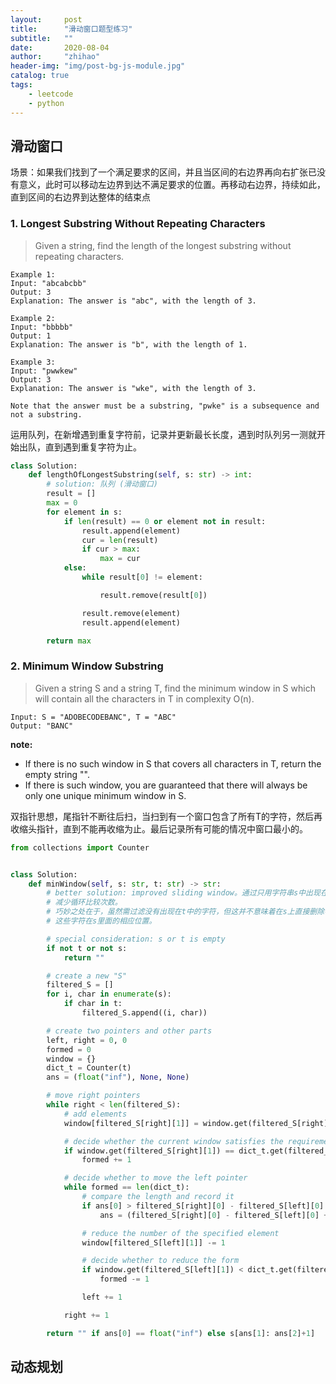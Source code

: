 ```yaml
---
layout:     post
title:      "滑动窗口题型练习"
subtitle:   ""
date:       2020-08-04
author:     "zhihao"
header-img: "img/post-bg-js-module.jpg"
catalog: true
tags:
    - leetcode
    - python
---
```




## 滑动窗口

场景：如果我们找到了一个满足要求的区间，并且当区间的右边界再向右扩张已没有意义，此时可以移动左边界到达不满足要求的位置。再移动右边界，持续如此，直到区间的右边界到达整体的结束点

### 1. Longest Substring Without Repeating Characters
> Given a string, find the length of the longest substring without repeating characters.

```
Example 1:
Input: "abcabcbb"
Output: 3 
Explanation: The answer is "abc", with the length of 3. 

Example 2:
Input: "bbbbb"
Output: 1
Explanation: The answer is "b", with the length of 1.

Example 3:
Input: "pwwkew"
Output: 3
Explanation: The answer is "wke", with the length of 3. 

Note that the answer must be a substring, "pwke" is a subsequence and not a substring.
```
运用队列，在新增遇到重复字符前，记录并更新最长长度，遇到时队列另一测就开始出队，直到遇到重复字符为止。

```python
class Solution:
    def lengthOfLongestSubstring(self, s: str) -> int:
        # solution: 队列 (滑动窗口)
        result = []
        max = 0
        for element in s:
            if len(result) == 0 or element not in result:
                result.append(element)
                cur = len(result)
                if cur > max:
                    max = cur
            else:
                while result[0] != element:

                    result.remove(result[0])

                result.remove(element)
                result.append(element)

        return max
```

### 2. Minimum Window Substring
> Given a string S and a string T, find the minimum window in S which will contain all the characters in T in complexity O(n).

```
Input: S = "ADOBECODEBANC", T = "ABC"
Output: "BANC"
```
**note:**
* If there is no such window in S that covers all characters in T, return the empty string "".
* If there is such window, you are guaranteed that there will always be only one unique minimum window in S.

双指针思想，尾指针不断往后扫，当扫到有一个窗口包含了所有T的字符，然后再收缩头指针，直到不能再收缩为止。最后记录所有可能的情况中窗口最小的。

```python
from collections import Counter


class Solution:
    def minWindow(self, s: str, t: str) -> str:
        # better solution: improved sliding window。通过只用字符串s中出现在字符串t中的字符（注意记录下标）来创建window，来
        # 减少循环比较次数。
        # 巧妙之处在于，虽然需过滤没有出现在t中的字符，但这并不意味着在s上直接删除字符，而是用一个字典记录所有出现在s和t中的字符，并记录
        # 这些字符在s里面的相应位置。

        # special consideration: s or t is empty
        if not t or not s:
            return ""

        # create a new "S"
        filtered_S = []
        for i, char in enumerate(s):
            if char in t:
                filtered_S.append((i, char))

        # create two pointers and other parts
        left, right = 0, 0
        formed = 0
        window = {}
        dict_t = Counter(t)
        ans = (float("inf"), None, None)

        # move right pointers
        while right < len(filtered_S):
            # add elements
            window[filtered_S[right][1]] = window.get(filtered_S[right][1], 0) + 1

            # decide whether the current window satisfies the requirement
            if window.get(filtered_S[right][1]) == dict_t.get(filtered_S[right][1]):
                formed += 1

            # decide whether to move the left pointer
            while formed == len(dict_t):
                # compare the length and record it
                if ans[0] > filtered_S[right][0] - filtered_S[left][0] + 1:
                    ans = (filtered_S[right][0] - filtered_S[left][0] + 1, filtered_S[left][0], filtered_S[right][0])

                # reduce the number of the specified element
                window[filtered_S[left][1]] -= 1

                # decide whether to reduce the form
                if window.get(filtered_S[left][1]) < dict_t.get(filtered_S[left][1]):
                    formed -= 1

                left += 1

            right += 1

        return "" if ans[0] == float("inf") else s[ans[1]: ans[2]+1]
```






## 动态规划

